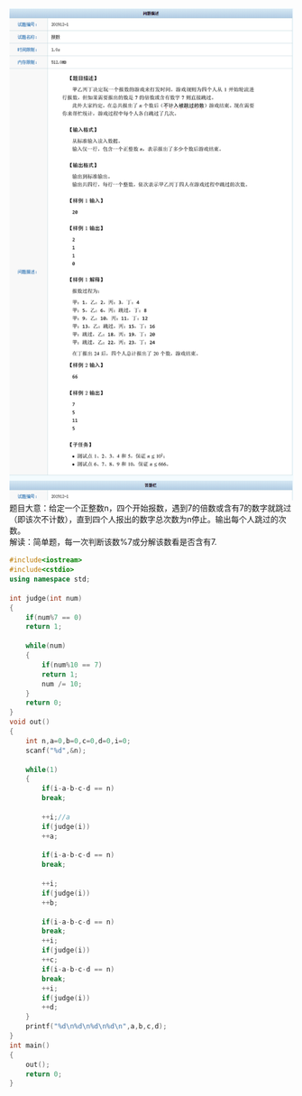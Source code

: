 ![](https://github.com/tangshisong/algorithm/blob/master/CCF/pic/3Y63U5ZUXP%24%5B5O2PFZATHMY.png)
题目大意：给定一个正整数n，四个开始报数，遇到7的倍数或含有7的数字就跳过（即该次不计数），直到四个人报出的数字总次数为n停止。输出每个人跳过的次数。  
解读：简单题，每一次判断该数%7或分解该数看是否含有7.  
```cpp
#include<iostream>
#include<cstdio>
using namespace std;

int judge(int num)
{
	if(num%7 == 0)
	return 1;
	
	while(num)
	{
		if(num%10 == 7)
		return 1;
		num /= 10;
	}
	return 0;
}
void out()
{
	int n,a=0,b=0,c=0,d=0,i=0;
	scanf("%d",&n);
	
	while(1)
	{
		if(i-a-b-c-d == n)
		break;
		
		++i;//a
		if(judge(i))
		++a;
		
		if(i-a-b-c-d == n)
		break;	
		
		++i;
		if(judge(i))
		++b;
		
		if(i-a-b-c-d == n)
		break;
		++i;
		if(judge(i))
		++c;
		if(i-a-b-c-d == n)
		break;
		++i;
		if(judge(i))
		++d;
	}
	printf("%d\n%d\n%d\n%d\n",a,b,c,d);
}
int main()
{
	out();
	return 0;
}
```
